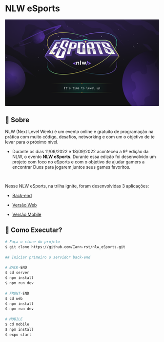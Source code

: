 # NLW eSports

<div align="center">
  <img src=".github/nlw-eSports.png" alt="">
</div>

## 📜 Sobre

  NLW (Next Level Week) é um evento online e gratuito de programação na prática com muito código, desafios, networking e com um o objetivo de te levar para o próximo nível. 

  - Durante os dias 11/09/2022 e 18/09/2022 aconteceu a 9ª edição da NLW, o evento **NLW eSports**. Durante essa edição foi desenvolvido um projeto com foco no eSports e com o objetivo de ajudar gamers a encontrar Duos para jogarem juntos seus games favoritos.
  <br>

Nesse NLW eSports, na trilha ignite, foram desenvolvidas 3 aplicações:

  - [Back-end](https://github.com/Iann-rst/nlw_eSports/tree/main/server)

  - [Versão Web](https://github.com/Iann-rst/nlw_eSports/tree/main/web)

  - [Versão Mobile](https://github.com/Iann-rst/nlw_eSports/tree/main/mobile)

## :rocket: Como Executar?

```bash
# Faça o clone do projeto
$ git clone https://github.com/Iann-rst/nlw_eSports.git

## Iniciar primeiro o servidor back-end

# BACK-END
$ cd server
$ npm install
$ npm run dev

# FRONT-END
$ cd web
$ npm install
$ npm run dev

# MOBILE
$ cd mobile
$ npm install
$ expo start
```
